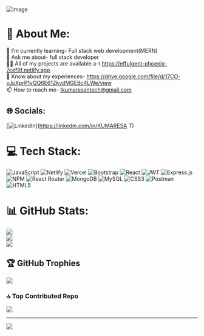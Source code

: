 ![image](https://github.com/kumaresan2001/kumaresan2001/assets/118879655/57df4b61-3bfe-478b-99d0-31cef1754b07)


# 💫 About Me:


🌱 I’m currently learning- Full stack web development(MERN)<br>💬 Ask me about- full stack developer<br>👨‍💻 All of my projects are available a-t https://effulgent-phoenix-7cef9f.netlify.app<br>📄 Know about my experiences- https://drive.google.com/file/d/17CO-vJpXprP1yQQ6E61ZkvdMGEBc4LWe/view<br>📫 How to reach me- tkumaresantech@gmail.com


## 🌐 Socials:
[![LinkedIn](https://img.shields.io/badge/LinkedIn-%230077B5.svg?logo=linkedin&logoColor=white)](https://linkedin.com/in/KUMARESA T) 

# 💻 Tech Stack:
![JavaScript](https://img.shields.io/badge/javascript-%23323330.svg?style=for-the-badge&logo=javascript&logoColor=%23F7DF1E) ![Netlify](https://img.shields.io/badge/netlify-%23000000.svg?style=for-the-badge&logo=netlify&logoColor=#00C7B7) ![Vercel](https://img.shields.io/badge/vercel-%23000000.svg?style=for-the-badge&logo=vercel&logoColor=white) ![Bootstrap](https://img.shields.io/badge/bootstrap-%23563D7C.svg?style=for-the-badge&logo=bootstrap&logoColor=white) ![React](https://img.shields.io/badge/react-%2320232a.svg?style=for-the-badge&logo=react&logoColor=%2361DAFB) ![JWT](https://img.shields.io/badge/JWT-black?style=for-the-badge&logo=JSON%20web%20tokens) ![Express.js](https://img.shields.io/badge/express.js-%23404d59.svg?style=for-the-badge&logo=express&logoColor=%2361DAFB) ![NPM](https://img.shields.io/badge/NPM-%23000000.svg?style=for-the-badge&logo=npm&logoColor=white) ![React Router](https://img.shields.io/badge/React_Router-CA4245?style=for-the-badge&logo=react-router&logoColor=white) ![MongoDB](https://img.shields.io/badge/MongoDB-%234ea94b.svg?style=for-the-badge&logo=mongodb&logoColor=white) ![MySQL](https://img.shields.io/badge/mysql-%2300f.svg?style=for-the-badge&logo=mysql&logoColor=white) ![CSS3](https://img.shields.io/badge/css3-%231572B6.svg?style=for-the-badge&logo=css3&logoColor=white) ![Postman](https://img.shields.io/badge/Postman-FF6C37?style=for-the-badge&logo=postman&logoColor=white) ![HTML5](https://img.shields.io/badge/html5-%23E34F26.svg?style=for-the-badge&logo=html5&logoColor=white)
# 📊 GitHub Stats:
![](https://github-readme-stats.vercel.app/api?username=kumaresan2001&theme=radical&hide_border=false&include_all_commits=false&count_private=false)<br/>
![](https://github-readme-streak-stats.herokuapp.com/?user=kumaresan2001&theme=radical&hide_border=false)<br/>
![](https://github-readme-stats.vercel.app/api/top-langs/?username=kumaresan2001&theme=radical&hide_border=false&include_all_commits=false&count_private=false&layout=compact)

## 🏆 GitHub Trophies
![](https://github-profile-trophy.vercel.app/?username=kumaresan2001&theme=radical&no-frame=false&no-bg=false&margin-w=4)

### 🔝 Top Contributed Repo
![](https://github-contributor-stats.vercel.app/api?username=kumaresan2001&limit=5&theme=radical&combine_all_yearly_contributions=true)

---
[![](https://visitcount.itsvg.in/api?id=kumaresan2001&icon=0&color=0)](https://visitcount.itsvg.in)

<!-- Proudly created with GPRM ( https://gprm.itsvg.in ) -->
